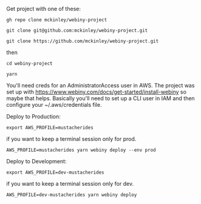 Get project with one of these:

`gh repo clone mckinley/webiny-project`

`git clone git@github.com:mckinley/webiny-project.git`

`git clone https://github.com/mckinley/webiny-project.git`


then

`cd webiny-project`

`yarn`

You'll need creds for an AdministratorAccess user in AWS.
The project was set up with https://www.webiny.com/docs/get-started/install-webiny so maybe that helps.
Basically you'll need to set up a CLI user in IAM and then configure your ~/.aws/credentials file.

Deploy to Production:

`export AWS_PROFILE=mustacherides`

if you want to keep a terminal session only for prod.

`AWS_PROFILE=mustacherides yarn webiny deploy --env prod`

Deploy to Development:

`export AWS_PROFILE=dev-mustacherides`

if you want to keep a terminal session only for dev.

`AWS_PROFILE=dev-mustacherides yarn webiny deploy`
